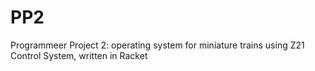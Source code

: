 # PP2
Programmeer Project 2: operating system for miniature trains using Z21 Control System, written in Racket
